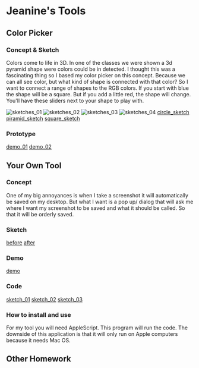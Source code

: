 # Jeanine's Tools

## Color Picker

### Concept & Sketch

Colors come to life in 3D. In one of the classes we were shown a 3d pyramid shape were colors could be in detected. I thought this was a fascinating thing so I based my color picker on this concept. Because we can all see color, but what kind of shape is connected with that color? So I want to connect a range of shapes to the RGB colors. If you start with blue the shape will be a square. But if you add a little red, the shape will change. You'll have these sliders next to your shape to play with.

![sketches_01](Schetsen_demo-1.png)
![sketches_02](Schetsen_demo-2.png)
![sketches_03](Schetsen_demo-3.png)
![sketches_04](Schetsen_demo-4.png)
[circle_sketch](https://youtu.be/GBtdViaDUaM)
[piramid_sketch](https://youtu.be/n8JbLBBje7c)
[square_sketch](shttps://youtu.be/HfkEdZVt6Pk)


### Prototype

[demo_01](https://youtu.be/sRYCK6m6qWI)
[demo_02](https://youtu.be/7CHiderlJcU)

## Your Own Tool

### Concept

One of my big annoyances is when I take a screenshot it will automatically be saved on my desktop. But what I want is a pop up/ dialog that will ask me where I want my screenshot to be saved and what it should be called. So that it will be orderly  saved. 

### Sketch

[before](https://youtu.be/LVFvG-Qv71A)
[after](https://youtu.be/oM6Wa12CRFs)

### Demo

[demo](https://youtu.be/3jPiVgP3OEA)

### Code

[sketch_01](Schets_01.scpt)
[sketch_02](Schets_02.scpt)
[sketch_03](Schets_03.scpt)


### How to install and use

For my tool you will need AppleScript. This program will run the code. The downside of this application is that it will only run on Apple computers because it needs Mac OS.

## Other Homework

